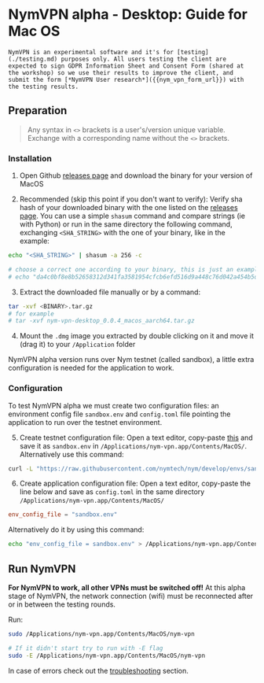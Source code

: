 # NymVPN alpha - Desktop: Guide for Mac OS

```admonish info
NymVPN is an experimental software and it's for [testing](./testing.md) purposes only. All users testing the client are expected to sign GDPR Information Sheet and Consent Form (shared at the workshop) so we use their results to improve the client, and submit the form [*NymVPN User research*]({{nym_vpn_form_url}}) with the testing results.
```

## Preparation

> Any syntax in `<>` brackets is a user's/version unique variable. Exchange with a corresponding name without the `<>` brackets.

### Installation

<!-- Seems redundant
1. Create a directory `~/nym-vpn-latest`
```sh
mkdir -p "$HOME/nym-vpn-latest"
```
-->

1. Open Github [releases page]({{nym_vpn_releases}}) and download the binary for your version of MacOS

2. Recommended (skip this point if you don't want to verify): Verify sha hash of your downloaded binary with the one listed on the [releases page]({{nym_vpn_releases}}). You can use a simple `shasum` command and compare strings (ie with Python) or run in the same directory the following command, exchanging `<SHA_STRING>` with the one of your binary, like in the example:
```sh
echo "<SHA_STRING>" | shasum -a 256 -c

# choose a correct one according to your binary, this is just an example
# echo "da4c0bf8e8b52658312d341fa3581954cfcb6efd516d9a448c76d042a454b5df  nym-vpn-desktop_0.0.3_macos_x86_64.zip" | shasum -a 256 -c
```

3. Extract the downloaded file manually or by a command:
```sh
tar -xvf <BINARY>.tar.gz
# for example
# tar -xvf nym-vpn-desktop_0.0.4_macos_aarch64.tar.gz
```
<!-- seems redundant
5. Move to the application content directory:
```sh
cd "macos/nym-vpn.app/Contents/MacOS"

# if it didn't work, try
cd "/Applications/nym-vpn.app/Contents/MacOS/"
```
6. Make executable
```sh
chmod u+x nym-vpn
```

7. Move `nym-vpn` to your `~/nym-vpn-latest` directory
```sh
mv nym-vpn "$HOME/nym-vpn-latest"
```
-->
4. Mount the `.dmg` image you extracted by double clicking on it and move it (drag it) to your `/Application` folder


NymVPN alpha version runs over Nym testnet (called sandbox), a little extra configuration is needed for the application to work.

### Configuration

To test NymVPN alpha we must create two configuration files: an environment config file `sandbox.env` and `config.toml` file pointing the application to run over the testnet environment.

5. Create testnet configuration file: Open a text editor, copy-paste [this](https://raw.githubusercontent.com/nymtech/nym/develop/envs/sandbox.env) and save it as `sandbox.env` in `/Applications/nym-vpn.app/Contents/MacOS/`. Alternatively use this command:
```sh
curl -L "https://raw.githubusercontent.com/nymtech/nym/develop/envs/sandbox.env" -o "/Applications/nym-vpn.app/Contents/MacOS/sandbox.env"
```

6. Create application configuration file: Open a text editor, copy-paste the line below and save as `config.toml` in the same directory `/Applications/nym-vpn.app/Contents/MacOS/`
```toml
env_config_file = "sandbox.env"
```
Alternatively do it by using this command:
```sh
echo "env_config_file = sandbox.env" > /Applications/nym-vpn.app/Contents/MacOS/config.toml
```
## Run NymVPN

**For NymVPN to work, all other VPNs must be switched off!** At this alpha stage of NymVPN, the network connection (wifi) must be reconnected after or in between the testing rounds.

Run:
```sh
sudo /Applications/nym-vpn.app/Contents/MacOS/nym-vpn

# If it didn't start try to run with -E flag
sudo -E /Applications/nym-vpn.app/Contents/MacOS/nym-vpn
```

In case of errors check out the  [troubleshooting](troubleshooting.md#running-gui-failed-due-to-toml-parse-error) section.

